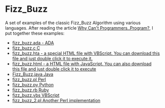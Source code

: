 # Fizz_Buzz
A set of examples of the classic Fizz_Buzz Algorithm using various languages.
After reading the article [Why Can't Programmers..Program?](https://blog.codinghorror.com/why-cant-programmers-program/), I put together these examples:
- [fizz_buzz.ada - ADA](https://github.com/elderdo/Fizz_Buzz/blob/main/fizz_buzz.ada)
- [fizz_buzz.c  C](https://github.com/elderdo/Fizz_Buzz/blob/main/fizz_buzz.c)
- [fizz_buzz.hta - a special HTML file with VBScript. You can download this file and just double click it to execute it.](https://github.com/elderdo/Fizz_Buzz/blob/main/fizz_buzz.hta)
- [fizz_buzz.html - a HTML file with JavaScript. You can also download this file and just double click it to execute](https://github.com/elderdo/Fizz_Buzz/blob/main/fizz_buzz.html)
- [Fizz_Buzz.java  Java](https://github.com/elderdo/Fizz_Buzz/blob/main/Fizz_Buzz.java)
- [fizz_buzz.pl  Perl](https://github.com/elderdo/Fizz_Buzz/blob/main/fizz_buzz.pl)
- [fizz_buzz.py  Python](https://github.com/elderdo/Fizz_Buzz/blob/main/fizz_buzz.py)
- [fizz_buzz.rb  Ruby](https://github.com/elderdo/Fizz_Buzz/blob/main/fizz_buzz.rb)
- [fizz_buzz.vbs VBScript](https://github.com/elderdo/Fizz_Buzz/blob/main/fizz_buzz.vbs)
- [fizz_buzz_2.pl Another Perl implementation](https://github.com/elderdo/Fizz_Buzz/blob/main/fizz_buzz_2.pl)
